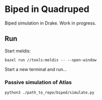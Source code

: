 # Biped in Quadruped

Biped simulation in Drake. Work in progress.

## Run
Start meldis:
```
bazel run //tools:meldis -- --open-window
```

Start a new terminal and run...

### Passive simulation of Atlas
```
python3 ./path_to_repo/biped/simulate.py
```